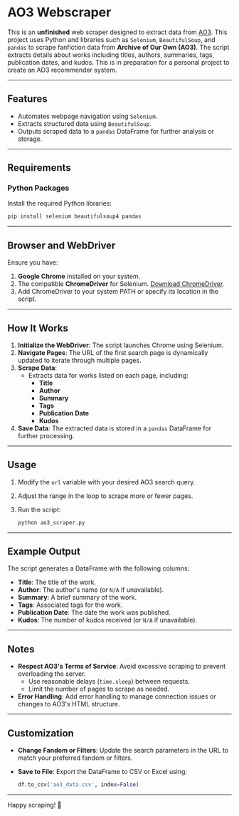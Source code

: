 # AO3 Webscraper

This is an **unfinished** web scraper designed to extract data from [AO3](archiveofourown.org). This project uses Python and libraries such as `Selenium`, `BeautifulSoup`, and `pandas` to scrape fanfiction data from **Archive of Our Own (AO3)**. The script extracts details about works including titles, authors, summaries, tags, publication dates, and kudos.
This is in preparation for a personal project to create an AO3 recommender system.

---

## Features

- Automates webpage navigation using `Selenium`.
- Extracts structured data using `BeautifulSoup`.
- Outputs scraped data to a `pandas` DataFrame for further analysis or storage.

---

## Requirements

### Python Packages

Install the required Python libraries:

```bash
pip install selenium beautifulsoup4 pandas
  ```
---

## Browser and WebDriver

Ensure you have:

1. **Google Chrome** installed on your system.
2. The compatible **ChromeDriver** for Selenium. [Download ChromeDriver](https://sites.google.com/chromium.org/driver).
3. Add ChromeDriver to your system PATH or specify its location in the script.

---

## How It Works

1. **Initialize the WebDriver**: The script launches Chrome using Selenium.
2. **Navigate Pages**: The URL of the first search page is dynamically updated to iterate through multiple pages.
3. **Scrape Data**:
    - Extracts data for works listed on each page, including:
      - **Title**
      - **Author**
      - **Summary**
      - **Tags**
      - **Publication Date**
      - **Kudos**
4. **Save Data**: The extracted data is stored in a `pandas` DataFrame for further processing.

---

## Usage

1. Modify the `url` variable with your desired AO3 search query.
2. Adjust the range in the loop to scrape more or fewer pages.
3. Run the script:

   ```bash
   python ao3_scraper.py
     ```

---

## Example Output

The script generates a DataFrame with the following columns:

- **Title**: The title of the work.
- **Author**: The author's name (or `N/A` if unavailable).
- **Summary**: A brief summary of the work.
- **Tags**: Associated tags for the work.
- **Publication Date**: The date the work was published.
- **Kudos**: The number of kudos received (or `N/A` if unavailable).

---

## Notes

- **Respect AO3's Terms of Service**: Avoid excessive scraping to prevent overloading the server.
  - Use reasonable delays (`time.sleep`) between requests.
  - Limit the number of pages to scrape as needed.
- **Error Handling**: Add error handling to manage connection issues or changes to AO3's HTML structure.

---

## Customization

- **Change Fandom or Filters**: Update the search parameters in the URL to match your preferred fandom or filters.
- **Save to File**: Export the DataFrame to CSV or Excel using:

   ```python
   df.to_csv('ao3_data.csv', index=False)
    ```

---

Happy scraping! 🎉